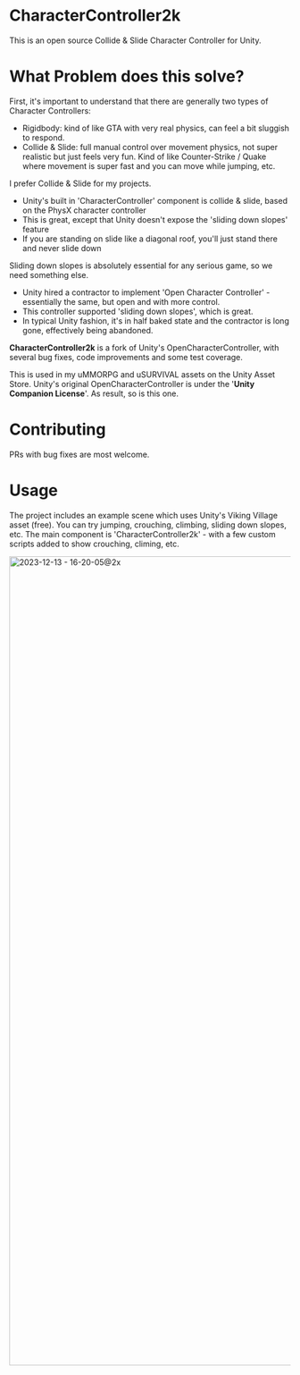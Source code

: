 # CharacterController2k
This is an open source Collide & Slide Character Controller for Unity.

# What Problem does this solve?
First, it's important to understand that there are generally two types of Character Controllers:
- Rigidbody: kind of like GTA with very real physics, can feel a bit sluggish to respond.
- Collide & Slide: full manual control over movement physics, not super realistic but just feels very fun. Kind of like Counter-Strike / Quake where movement is super fast and you can move while jumping, etc.

I prefer Collide & Slide for my projects.
- Unity's built in 'CharacterController' component is collide & slide, based on the PhysX character controller
- This is great, except that Unity doesn't expose the 'sliding down slopes' feature
- If you are standing on slide like a diagonal roof, you'll just stand there and never slide down

Sliding down slopes is absolutely essential for any serious game, so we need something else.
- Unity hired a contractor to implement 'Open Character Controller' - essentially the same, but open and with more control.
- This controller supported 'sliding down slopes', which is great.
- In typical Unity fashion, it's in half baked state and the contractor is long gone, effectively being abandoned.

**CharacterController2k** is a fork of Unity's OpenCharacterController, with several bug fixes, code improvements and some test coverage.

This is used in my uMMORPG and uSURVIVAL assets on the Unity Asset Store.
Unity's original OpenCharacterController is under the '**Unity Companion License**'. As result, so is this one.

# Contributing
PRs with bug fixes are most welcome.

# Usage
The project includes an example scene which uses Unity's Viking Village asset (free).
You can try jumping, crouching, climbing, sliding down slopes, etc.
The main component is 'CharacterController2k' - with a few custom scripts added to show crouching, climing, etc.

<img width="1448" alt="2023-12-13 - 16-20-05@2x" src="https://github.com/MirrorNetworking/CharacterController2k/assets/16416509/17ca0e31-ef2f-429a-be4d-f0fdd8436916">
